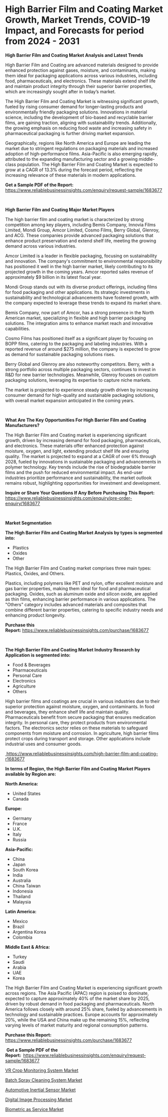 <p><h1>High Barrier Film and Coating Market Growth, Market Trends, COVID-19 Impact, and Forecasts for period from 2024 - 2031</h1></p><p><strong>High Barrier Film and Coating Market Analysis and Latest Trends</strong></p>
<p><p>High Barrier Film and Coating are advanced materials designed to provide enhanced protection against gases, moisture, and contaminants, making them ideal for packaging applications across various industries, including food, pharmaceuticals, and electronics. These materials extend shelf life and maintain product integrity through their superior barrier properties, which are increasingly sought after in today’s market.</p><p>The High Barrier Film and Coating Market is witnessing significant growth, fueled by rising consumer demand for longer-lasting products and environmentally friendly packaging solutions. Innovations in material science, including the development of bio-based and recyclable barrier films, are gaining traction, aligning with sustainability trends. Additionally, the growing emphasis on reducing food waste and increasing safety in pharmaceutical packaging is further driving market expansion.</p><p>Geographically, regions like North America and Europe are leading the market due to stringent regulations on packaging materials and increased adoption of high-performance films. Asia-Pacific is also emerging rapidly, attributed to the expanding manufacturing sector and a growing middle-class population. The High Barrier Film and Coating Market is expected to grow at a CAGR of 13.3% during the forecast period, reflecting the increasing relevance of these materials in modern applications.</p></p>
<p><strong>Get a Sample PDF of the Report:&nbsp;</strong> <a href="https://www.reliablebusinessinsights.com/enquiry/request-sample/1683677?utm_campaign=1571&utm_medium=2&utm_source=Github&utm_content=ia&utm_term=15102024&utm_id=high-barrier-film-and-coating">https://www.reliablebusinessinsights.com/enquiry/request-sample/1683677</a></p>
<p>&nbsp;</p>
<p><strong>High Barrier Film and Coating Major Market Players</strong></p>
<p><p>The high barrier film and coating market is characterized by strong competition among key players, including Bemis Company, Innovia Films Limited, Mondi Group, Amcor Limited, Cosmo Films, Berry Global, Glenroy, and ACG. These companies provide advanced packaging solutions that enhance product preservation and extend shelf life, meeting the growing demand across various industries.</p><p>Amcor Limited is a leader in flexible packaging, focusing on sustainability and innovation. The company's commitment to environmental responsibility has positioned it well in the high barrier market, likely contributing to its projected growth in the coming years. Amcor reported sales revenue of approximately $9 billion in its latest fiscal year.</p><p>Mondi Group stands out with its diverse product offerings, including films for food packaging and other applications. Its strategic investments in sustainability and technological advancements have fostered growth, with the company expected to leverage these trends to expand its market share.</p><p>Bemis Company, now part of Amcor, has a strong presence in the North American market, specializing in flexible and high barrier packaging solutions. The integration aims to enhance market reach and innovative capabilities.</p><p>Cosmo Films has positioned itself as a significant player by focusing on BOPP films, catering to the packaging and labeling industries. With a reported revenue of around $275 million, the company is expected to grow as demand for sustainable packaging solutions rises.</p><p>Berry Global and Glenroy are also noteworthy competitors. Berry, with a strong portfolio across multiple packaging sectors, continues to invest in R&D for new barrier technologies. Meanwhile, Glenroy focuses on custom packaging solutions, leveraging its expertise to capture niche markets.</p><p>The market is projected to experience steady growth driven by increasing consumer demand for high-quality and sustainable packaging solutions, with overall market expansion anticipated in the coming years.</p></p>
<p>&nbsp;</p>
<p><strong>What Are The Key Opportunities For High Barrier Film and Coating Manufacturers?</strong></p>
<p><p>The High Barrier Film and Coating market is experiencing significant growth, driven by increasing demand for food packaging, pharmaceuticals, and electronics. These materials offer enhanced protection against moisture, oxygen, and light, extending product shelf life and ensuring quality. The market is projected to expand at a CAGR of over 6% through 2028, fueled by innovations in sustainable packaging and advancements in polymer technology. Key trends include the rise of biodegradable barrier films and the push for reduced environmental impact. As end-user industries prioritize performance and sustainability, the market outlook remains robust, highlighting opportunities for investment and development.</p></p>
<p><strong>Inquire or Share Your Questions If Any Before Purchasing This Report:</strong> <a href="https://www.reliablebusinessinsights.com/enquiry/pre-order-enquiry/1683677?utm_campaign=1571&utm_medium=2&utm_source=Github&utm_content=ia&utm_term=15102024&utm_id=high-barrier-film-and-coating">https://www.reliablebusinessinsights.com/enquiry/pre-order-enquiry/1683677</a></p>
<p>&nbsp;</p>
<p><strong>Market Segmentation</strong></p>
<p><strong>The High Barrier Film and Coating Market Analysis by types is segmented into:</strong></p>
<p><ul><li>Plastics</li><li>Oxides</li><li>Other</li></ul></p>
<p><p>The High Barrier Film and Coating market comprises three main types: Plastics, Oxides, and Others. </p><p>Plastics, including polymers like PET and nylon, offer excellent moisture and gas barrier properties, making them ideal for food and pharmaceutical packaging. Oxides, such as aluminum oxide and silicon oxide, are applied as thin films, enhancing barrier performance in various applications. The "Others" category includes advanced materials and composites that combine different barrier properties, catering to specific industry needs and enhancing product longevity.</p></p>
<p><strong>Purchase this Report:&nbsp;</strong><a href="https://www.reliablebusinessinsights.com/purchase/1683677?utm_campaign=1571&utm_medium=2&utm_source=Github&utm_content=ia&utm_term=15102024&utm_id=high-barrier-film-and-coating">https://www.reliablebusinessinsights.com/purchase/1683677</a></p>
<p>&nbsp;</p>
<p><strong>The High Barrier Film and Coating Market Industry Research by Application is segmented into:</strong></p>
<p><ul><li>Food & Beverages</li><li>Pharmaceuticals</li><li>Personal Care</li><li>Electronics</li><li>Agriculture</li><li>Others</li></ul></p>
<p><p>High barrier films and coatings are crucial in various industries due to their superior protection against moisture, oxygen, and contaminants. In food and beverages, they enhance shelf life and maintain quality. Pharmaceuticals benefit from secure packaging that ensures medication integrity. In personal care, they protect products from environmental factors. The electronics sector relies on these materials to safeguard components from moisture and corrosion. In agriculture, high barrier films protect crops during transport and storage. Other applications include industrial uses and consumer goods.</p></p>
<p><a href="https://www.reliablebusinessinsights.com/high-barrier-film-and-coating-r1683677?utm_campaign=1571&utm_medium=2&utm_source=Github&utm_content=ia&utm_term=15102024&utm_id=high-barrier-film-and-coating">&nbsp;https://www.reliablebusinessinsights.com/high-barrier-film-and-coating-r1683677</a></p>
<p><strong>In terms of Region, the High Barrier Film and Coating Market Players available by Region are:</strong></p>
<p>
    <p> <strong> North America: </strong>
        <ul>
            <li>United States</li>
            <li>Canada</li>
        </ul>
        </p> 
    <p> <strong> Europe: </strong>
        <ul>
            <li>Germany</li>
            <li>France</li>
            <li>U.K.</li>
            <li>Italy</li>
            <li>Russia</li>
        </ul>
        </p> 
    <p> <strong> Asia-Pacific: </strong>
        <ul>
            <li>China</li>
            <li>Japan</li>
            <li>South Korea</li>
            <li>India</li>
            <li>Australia</li>
            <li>China Taiwan</li>
            <li>Indonesia</li>
            <li>Thailand</li>
            <li>Malaysia</li>
        </ul>
        </p> 
    <p> <strong> Latin America: </strong>
        <ul>
            <li>Mexico</li>
            <li>Brazil</li>
            <li>Argentina Korea</li>
            <li>Colombia</li>
        </ul>
        </p> 
    <p> <strong> Middle East & Africa: </strong>
        <ul>
            <li>Turkey</li>
            <li>Saudi</li>
            <li>Arabia</li>
            <li>UAE</li>
            <li>Korea</li>
        </ul>
    </p>
    </p>
<p><p>The High Barrier Film and Coating Market is experiencing significant growth across regions. The Asia Pacific (APAC) region is poised to dominate, expected to capture approximately 40% of the market share by 2025, driven by robust demand in food packaging and pharmaceuticals. North America follows closely with around 25% share, fueled by advancements in technology and sustainable practices. Europe accounts for approximately 20%, while the USA and China make up the remaining 15%, reflecting varying levels of market maturity and regional consumption patterns.</p></p>
<p><strong>Purchase this Report: </strong><a href="https://www.reliablebusinessinsights.com/purchase/1683677?utm_campaign=1571&utm_medium=2&utm_source=Github&utm_content=ia&utm_term=15102024&utm_id=high-barrier-film-and-coating">https://www.reliablebusinessinsights.com/purchase/1683677</a></p>
<p>&nbsp;<strong>Get a Sample PDF of the Report:&nbsp;&nbsp;</strong><a href="https://www.reliablebusinessinsights.com/enquiry/request-sample/1683677?utm_campaign=1571&utm_medium=2&utm_source=Github&utm_content=ia&utm_term=15102024&utm_id=high-barrier-film-and-coating">https://www.reliablebusinessinsights.com/enquiry/request-sample/1683677</a></p>
<p><strong></strong></p>
<p><p><a href="https://www.linkedin.com/pulse/global-vr-crop-monitoring-system-market-size-trends-analysis-regional-iuwhf?trk=public_post_embed_feed-article-content&utm_campaign=1571&utm_medium=2&utm_source=Github&utm_content=ia&utm_term=15102024&utm_id=high-barrier-film-and-coating">VR Crop Monitoring System Market</a></p><p><a href="https://www.linkedin.com/pulse/batch-spray-cleaning-system-landscape-product-spectrum-market-gdhwf?trk=public_post_embed_feed-article-content&utm_campaign=1571&utm_medium=2&utm_source=Github&utm_content=ia&utm_term=15102024&utm_id=high-barrier-film-and-coating">Batch Spray Cleaning System Market</a></p><p><a href="https://www.linkedin.com/pulse/automotive-inertial-sensor-market-global-share-ranking-overall-lcy8f?trk=public_post_embed_feed-article-content&utm_campaign=1571&utm_medium=2&utm_source=Github&utm_content=ia&utm_term=15102024&utm_id=high-barrier-film-and-coating">Automotive Inertial Sensor Market</a></p><p><a href="https://www.linkedin.com/pulse/strategic-market-insights-navigating-global-digital-image-processing-drnrf?trk=public_post_embed_feed-article-content&utm_campaign=1571&utm_medium=2&utm_source=Github&utm_content=ia&utm_term=15102024&utm_id=high-barrier-film-and-coating">Digital Image Processing Market</a></p><p><a href="https://www.linkedin.com/pulse/biometric-service-market-outlook-forecast-from-2024-2031-athenaur-rlybf?trk=public_post_embed_feed-article-content&utm_campaign=1571&utm_medium=2&utm_source=Github&utm_content=ia&utm_term=15102024&utm_id=high-barrier-film-and-coating">Biometric as Service Market</a></p></p>